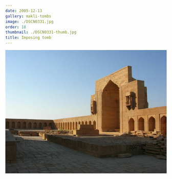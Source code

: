 ```yaml
---
date: 2005-12-13
gallery: makli-tombs
image: ./DSCN0331.jpg
order: 18
thumbnail: ./DSCN0331-thumb.jpg
title: Imposing tomb
---
```


![Imposing tomb](./DSCN0331.jpg)